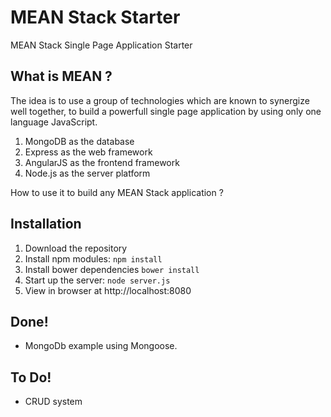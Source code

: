 # MEAN Stack Starter
MEAN Stack Single Page Application Starter

## What is MEAN ?
The idea is to use a group of technologies which are known to synergize well together, to build a powerfull single page application by using only one language JavaScript.

1. MongoDB as the database
2. Express as the web framework
3. AngularJS as the frontend framework 
4. Node.js as the server platform

How to use it to build any MEAN Stack application ?
## Installation
1. Download the repository
2. Install npm modules: `npm install`
3. Install bower dependencies `bower install`
4. Start up the server: `node server.js`
5. View in browser at http://localhost:8080

## Done!
- MongoDb example using Mongoose.

## To Do!
- CRUD system
 
